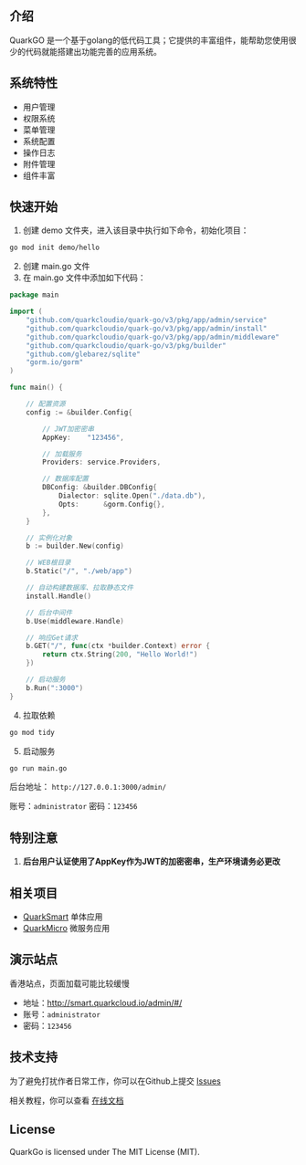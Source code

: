 ## 介绍
QuarkGO 是一个基于golang的低代码工具；它提供的丰富组件，能帮助您使用很少的代码就能搭建出功能完善的应用系统。

## 系统特性

- 用户管理
- 权限系统
- 菜单管理
- 系统配置
- 操作日志
- 附件管理
- 组件丰富

## 快速开始

1. 创建 demo 文件夹，进入该目录中执行如下命令，初始化项目：
``` bash
go mod init demo/hello
```
2. 创建 main.go 文件
3. 在 main.go 文件中添加如下代码：
```go
package main

import (
	"github.com/quarkcloudio/quark-go/v3/pkg/app/admin/service"
	"github.com/quarkcloudio/quark-go/v3/pkg/app/admin/install"
	"github.com/quarkcloudio/quark-go/v3/pkg/app/admin/middleware"
	"github.com/quarkcloudio/quark-go/v3/pkg/builder"
	"github.com/glebarez/sqlite"
	"gorm.io/gorm"
)

func main() {

	// 配置资源
	config := &builder.Config{

		// JWT加密密串
		AppKey:    "123456",

		// 加载服务
		Providers: service.Providers,

		// 数据库配置
		DBConfig: &builder.DBConfig{
			Dialector: sqlite.Open("./data.db"),
			Opts:      &gorm.Config{},
		},
	}

	// 实例化对象
	b := builder.New(config)

	// WEB根目录
	b.Static("/", "./web/app")

	// 自动构建数据库、拉取静态文件
	install.Handle()

	// 后台中间件
	b.Use(middleware.Handle)

	// 响应Get请求
	b.GET("/", func(ctx *builder.Context) error {
		return ctx.String(200, "Hello World!")
	})

	// 启动服务
	b.Run(":3000")
}
```
4. 拉取依赖
``` bash
go mod tidy
```
5. 启动服务
``` bash
go run main.go
```

后台地址： ```http://127.0.0.1:3000/admin/```

账号：```administrator```
密码：```123456```

## 特别注意
1. **后台用户认证使用了AppKey作为JWT的加密密串，生产环境请务必更改**

## 相关项目
- [QuarkSmart](https://github.com/quarkcloudio/quark-smart) 单体应用
- [QuarkMicro](https://github.com/quarkcloudio/quark-micro) 微服务应用

## 演示站点
香港站点，页面加载可能比较缓慢

- 地址：http://smart.quarkcloud.io/admin/#/
- 账号：```administrator```
- 密码：```123456```

## 技术支持
为了避免打扰作者日常工作，你可以在Github上提交 [Issues](https://github.com/quarkcloudio/quark-go/issues)

相关教程，你可以查看 [在线文档](http://quarkcloud.io/quark-go/)

## License
QuarkGo is licensed under The MIT License (MIT).